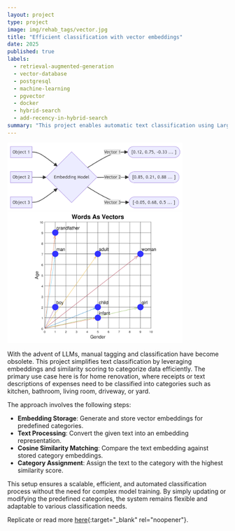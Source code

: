 ```yaml
---
layout: project
type: project
image: img/rehab_tags/vector.jpg
title: "Efficient classification with vector embeddings"
date: 2025
published: true
labels:
  - retrieval-augmented-generation 
  - vector-database 
  - postgresql 
  - machine-learning 
  - pgvector 
  - docker
  - hybrid-search 
  - add-recency-in-hybrid-search
summary: "This project enables automatic text classification using Large Language Models (LLMs), eliminating the need for traditional model-building approaches. It classifies any given text into predefined categories, making it particularly useful for organizing house renovation or rehabilitation expenses."
---
```


<div class="text-center p-4">
  <img width="400px" src="../img/rehab_tags/vector3.png" class="img-thumbnail" >
  <img width="400px" src="../img/rehab_tags/vector2.png" class="img-thumbnail" >
</div>


With the advent of LLMs, manual tagging and classification have become obsolete. This project simplifies text classification by leveraging embeddings and similarity scoring to categorize data efficiently. The primary use case here is for home renovation, where receipts or text descriptions of expenses need to be classified into categories such as kitchen, bathroom, living room, driveway, or yard.

The approach involves the following steps:

- **Embedding Storage**: Generate and store vector embeddings for predefined categories.
- **Text Processing**: Convert the given text into an embedding representation.
- **Cosine Similarity Matching**: Compare the text embedding against stored category embeddings.
- **Category Assignment**: Assign the text to the category with the highest similarity score.

This setup ensures a scalable, efficient, and automated classification process without the need for complex model training. By simply updating or modifying the predefined categories, the system remains flexible and adaptable to various classification needs.

Replicate or read more [here](https://github.com/thap2331/hybrid_search_with_recency){:target="_blank" rel="noopener"}.